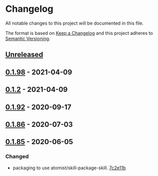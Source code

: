 # Changelog

All notable changes to this project will be documented in this file.

The format is based on [Keep a Changelog](http://keepachangelog.com/)
and this project adheres to [Semantic Versioning](http://semver.org/).

## [Unreleased](https://github.com/atomist-skills/kitchen-sink-skill/compare/0.1.98...HEAD)

## [0.1.98](https://github.com/atomist-skills/kitchen-sink-skill/compare/0.1.2...0.1.98) - 2021-04-09

## [0.1.2](https://github.com/atomist-skills/kitchen-sink-skill/compare/0.1.92...0.1.2) - 2021-04-09

## [0.1.92](https://github.com/atomist-skills/kitchen-sink-skill/compare/0.1.86...0.1.92) - 2020-09-17

## [0.1.86](https://github.com/atomist-skills/kitchen-sink-skill/compare/0.1.85...0.1.86) - 2020-07-03

## [0.1.85](https://github.com/atomist-skills/kitchen-sink-skill/tree/0.1.85) - 2020-06-05

### Changed

-   packaging to use atomist/skill-package-skill. [7c2e11b](https://github.com/atomist-skills/kitchen-sink-skill/commit/7c2e11bd5c028152f9b9487ad4c97e6b8c43ee15)
